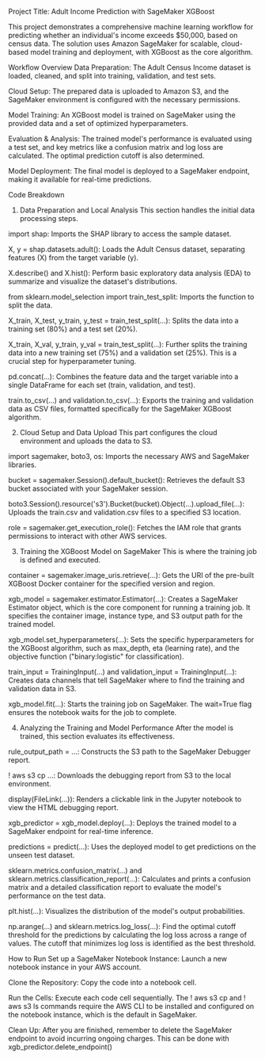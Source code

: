 Project Title: Adult Income Prediction with SageMaker XGBoost

This project demonstrates a comprehensive machine learning workflow for predicting whether an individual's income exceeds $50,000, based on census data. The solution uses Amazon SageMaker for scalable, cloud-based model training and deployment, with XGBoost as the core algorithm.

Workflow Overview
Data Preparation: The Adult Census Income dataset is loaded, cleaned, and split into training, validation, and test sets.

Cloud Setup: The prepared data is uploaded to Amazon S3, and the SageMaker environment is configured with the necessary permissions.

Model Training: An XGBoost model is trained on SageMaker using the provided data and a set of optimized hyperparameters.

Evaluation & Analysis: The trained model's performance is evaluated using a test set, and key metrics like a confusion matrix and log loss are calculated. The optimal prediction cutoff is also determined.

Model Deployment: The final model is deployed to a SageMaker endpoint, making it available for real-time predictions.

Code Breakdown
1. Data Preparation and Local Analysis
This section handles the initial data processing steps.

import shap: Imports the SHAP library to access the sample dataset.

X, y = shap.datasets.adult(): Loads the Adult Census dataset, separating features (X) from the target variable (y).

X.describe() and X.hist(): Perform basic exploratory data analysis (EDA) to summarize and visualize the dataset's distributions.

from sklearn.model_selection import train_test_split: Imports the function to split the data.

X_train, X_test, y_train, y_test = train_test_split(...): Splits the data into a training set (80%) and a test set (20%).

X_train, X_val, y_train, y_val = train_test_split(...): Further splits the training data into a new training set (75%) and a validation set (25%). This is a crucial step for hyperparameter tuning.

pd.concat(...): Combines the feature data and the target variable into a single DataFrame for each set (train, validation, and test).

train.to_csv(...) and validation.to_csv(...): Exports the training and validation data as CSV files, formatted specifically for the SageMaker XGBoost algorithm.

2. Cloud Setup and Data Upload
This part configures the cloud environment and uploads the data to S3.

import sagemaker, boto3, os: Imports the necessary AWS and SageMaker libraries.

bucket = sagemaker.Session().default_bucket(): Retrieves the default S3 bucket associated with your SageMaker session.

boto3.Session().resource('s3').Bucket(bucket).Object(...).upload_file(...): Uploads the train.csv and validation.csv files to a specified S3 location.

role = sagemaker.get_execution_role(): Fetches the IAM role that grants permissions to interact with other AWS services.

3. Training the XGBoost Model on SageMaker
This is where the training job is defined and executed.

container = sagemaker.image_uris.retrieve(...): Gets the URI of the pre-built XGBoost Docker container for the specified version and region.

xgb_model = sagemaker.estimator.Estimator(...): Creates a SageMaker Estimator object, which is the core component for running a training job. It specifies the container image, instance type, and S3 output path for the trained model.

xgb_model.set_hyperparameters(...): Sets the specific hyperparameters for the XGBoost algorithm, such as max_depth, eta (learning rate), and the objective function ("binary:logistic" for classification).

train_input = TrainingInput(...) and validation_input = TrainingInput(...): Creates data channels that tell SageMaker where to find the training and validation data in S3.

xgb_model.fit(...): Starts the training job on SageMaker. The wait=True flag ensures the notebook waits for the job to complete.

4. Analyzing the Training and Model Performance
After the model is trained, this section evaluates its effectiveness.

rule_output_path = ...: Constructs the S3 path to the SageMaker Debugger report.

! aws s3 cp ...: Downloads the debugging report from S3 to the local environment.

display(FileLink(...)): Renders a clickable link in the Jupyter notebook to view the HTML debugging report.

xgb_predictor = xgb_model.deploy(...): Deploys the trained model to a SageMaker endpoint for real-time inference.

predictions = predict(...): Uses the deployed model to get predictions on the unseen test dataset.

sklearn.metrics.confusion_matrix(...) and sklearn.metrics.classification_report(...): Calculates and prints a confusion matrix and a detailed classification report to evaluate the model's performance on the test data.

plt.hist(...): Visualizes the distribution of the model's output probabilities.

np.arange(...) and sklearn.metrics.log_loss(...): Find the optimal cutoff threshold for the predictions by calculating the log loss across a range of values. The cutoff that minimizes log loss is identified as the best threshold.

How to Run
Set up a SageMaker Notebook Instance: Launch a new notebook instance in your AWS account.

Clone the Repository: Copy the code into a notebook cell.

Run the Cells: Execute each code cell sequentially. The ! aws s3 cp and ! aws s3 ls commands require the AWS CLI to be installed and configured on the notebook instance, which is the default in SageMaker.

Clean Up: After you are finished, remember to delete the SageMaker endpoint to avoid incurring ongoing charges. This can be done with xgb_predictor.delete_endpoint()
